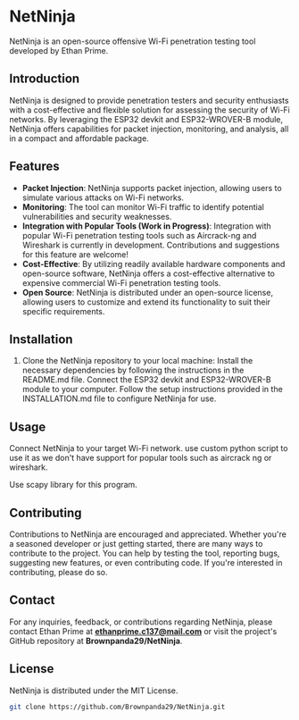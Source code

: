 # NetNinja

NetNinja is an open-source offensive Wi-Fi penetration testing tool developed by Ethan Prime.

## Introduction

NetNinja is designed to provide penetration testers and security enthusiasts with a cost-effective and flexible solution for assessing the security of Wi-Fi networks. By leveraging the ESP32 devkit and ESP32-WROVER-B module, NetNinja offers capabilities for packet injection, monitoring, and analysis, all in a compact and affordable package.

## Features

- **Packet Injection**: NetNinja supports packet injection, allowing users to simulate various attacks on Wi-Fi networks.
- **Monitoring**: The tool can monitor Wi-Fi traffic to identify potential vulnerabilities and security weaknesses.
- **Integration with Popular Tools (Work in Progress)**: Integration with popular Wi-Fi penetration testing tools such as Aircrack-ng and Wireshark is currently in development. Contributions and suggestions for this feature are welcome!
- **Cost-Effective**: By utilizing readily available hardware components and open-source software, NetNinja offers a cost-effective alternative to expensive commercial Wi-Fi penetration testing tools.
- **Open Source**: NetNinja is distributed under an open-source license, allowing users to customize and extend its functionality to suit their specific requirements.

## Installation

1. Clone the NetNinja repository to your local machine:
Install the necessary dependencies by following the instructions in the README.md file.
Connect the ESP32 devkit and ESP32-WROVER-B module to your computer.
Follow the setup instructions provided in the INSTALLATION.md file to configure NetNinja for use.

## Usage
Connect NetNinja to your target Wi-Fi network. use custom python script to use it as we don't have support for popular tools such as aircrack ng or wireshark.

Use scapy library for this program.

## Contributing
Contributions to NetNinja are encouraged and appreciated. Whether you're a seasoned developer or just getting started, there are many ways to contribute to the project. You can help by testing the tool, reporting bugs, suggesting new features, or even contributing code. If you're interested in contributing, please do so. 

## Contact
For any inquiries, feedback, or contributions regarding NetNinja, please contact Ethan Prime at **ethanprime.c137@mail.com** or visit the project's GitHub repository at **Brownpanda29/NetNinja**.

## License
NetNinja is distributed under the MIT License.
```bash
git clone https://github.com/Brownpanda29/NetNinja.git
